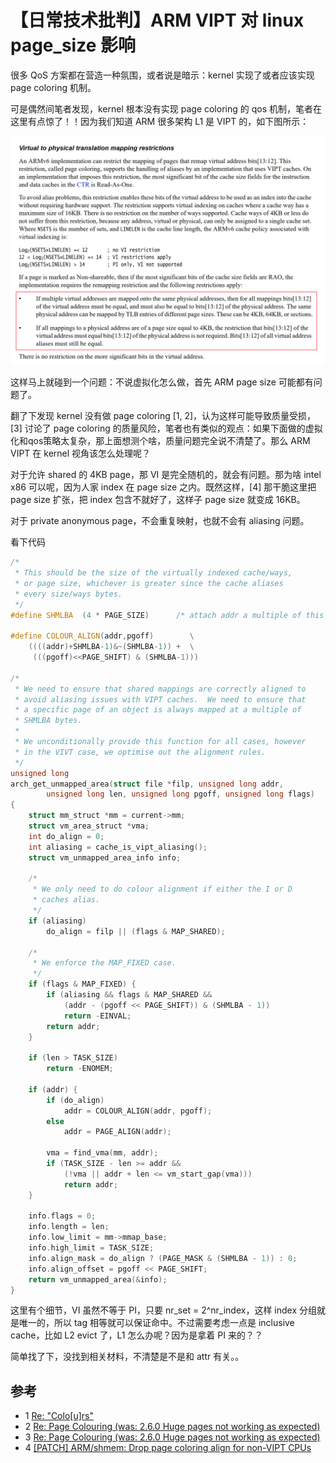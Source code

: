 # 【日常技术批判】ARM VIPT 对 linux page_size 影响

很多 QoS 方案都在营造一种氛围，或者说是暗示：kernel 实现了或者应该实现 page coloring 机制。

可是偶然间笔者发现，kernel 根本没有实现 page coloring 的 qos 机制，笔者在这里有点惊了！！因为我们知道 ARM 很多架构 L1 是 VIPT 的，如下图所示：

<img src="assets/arm_vipt.png" width="720"/>

这样马上就碰到一个问题：不说虚拟化怎么做，首先 ARM page size 可能都有问题了。

翻了下发现 kernel 没有做 page coloring [1, 2]，认为这样可能导致质量受损，[3] 讨论了 page coloring 的质量风险，笔者也有类似的观点：如果下面做的虚拟化和qos策略太复杂，那上面想测个啥，质量问题完全说不清楚了。那么 ARM VIPT 在 kernel 视角该怎么处理呢？

对于允许 shared 的 4KB page，那 VI 是完全随机的，就会有问题。那为啥 intel x86 可以呢，因为人家 index 在 page size 之内。既然这样，[4] 那干脆这里把 page size 扩张，把 index 包含不就好了，这样子 page size 就变成 16KB。

对于 private anonymous page，不会重复映射，也就不会有 aliasing 问题。

看下代码

```c++
/*
 * This should be the size of the virtually indexed cache/ways,
 * or page size, whichever is greater since the cache aliases
 * every size/ways bytes.
 */
#define	SHMLBA	(4 * PAGE_SIZE)		 /* attach addr a multiple of this */

#define COLOUR_ALIGN(addr,pgoff)		\
	((((addr)+SHMLBA-1)&~(SHMLBA-1)) +	\
	 (((pgoff)<<PAGE_SHIFT) & (SHMLBA-1)))

/*
 * We need to ensure that shared mappings are correctly aligned to
 * avoid aliasing issues with VIPT caches.  We need to ensure that
 * a specific page of an object is always mapped at a multiple of
 * SHMLBA bytes.
 *
 * We unconditionally provide this function for all cases, however
 * in the VIVT case, we optimise out the alignment rules.
 */
unsigned long
arch_get_unmapped_area(struct file *filp, unsigned long addr,
		unsigned long len, unsigned long pgoff, unsigned long flags)
{
	struct mm_struct *mm = current->mm;
	struct vm_area_struct *vma;
	int do_align = 0;
	int aliasing = cache_is_vipt_aliasing();
	struct vm_unmapped_area_info info;

	/*
	 * We only need to do colour alignment if either the I or D
	 * caches alias.
	 */
	if (aliasing)
		do_align = filp || (flags & MAP_SHARED);

	/*
	 * We enforce the MAP_FIXED case.
	 */
	if (flags & MAP_FIXED) {
		if (aliasing && flags & MAP_SHARED &&
		    (addr - (pgoff << PAGE_SHIFT)) & (SHMLBA - 1))
			return -EINVAL;
		return addr;
	}

	if (len > TASK_SIZE)
		return -ENOMEM;

	if (addr) {
		if (do_align)
			addr = COLOUR_ALIGN(addr, pgoff);
		else
			addr = PAGE_ALIGN(addr);

		vma = find_vma(mm, addr);
		if (TASK_SIZE - len >= addr &&
		    (!vma || addr + len <= vm_start_gap(vma)))
			return addr;
	}

	info.flags = 0;
	info.length = len;
	info.low_limit = mm->mmap_base;
	info.high_limit = TASK_SIZE;
	info.align_mask = do_align ? (PAGE_MASK & (SHMLBA - 1)) : 0;
	info.align_offset = pgoff << PAGE_SHIFT;
	return vm_unmapped_area(&info);
}
```


这里有个细节，VI 虽然不等于 PI，只要 nr_set = 2^nr_index，这样 index 分组就是唯一的，所以 tag 相等就可以保证命中。不过需要考虑一点是 inclusive cache，比如 L2 evict 了，L1 怎么办呢？因为是拿着 PI 来的？？

简单找了下，没找到相关材料，不清楚是不是和 attr 有关。。

## 参考

- 1 [Re: "Colo[u]rs"](https://yarchive.net/comp/linux/page_coloring.html)
- 2 [Re: Page Colouring (was: 2.6.0 Huge pages not working as expected)](https://lore.kernel.org/lkml/2003Dec27.212103@a0.complang.tuwien.ac.at/)
- 3 [Re: Page Colouring (was: 2.6.0 Huge pages not working as expected)](https://lore.kernel.org/lkml/Pine.LNX.4.58.0312261515550.14874@home.osdl.org/)
- 4 [[PATCH] ARM/shmem: Drop page coloring align for non-VIPT CPUs](https://lore.kernel.org/lkml/20170414100953.4703-1-dsafonov@virtuozzo.com/)
